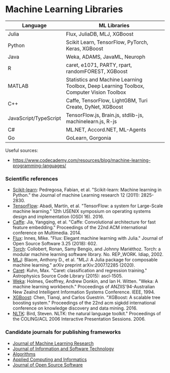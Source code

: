 # Machine Learning Libraries

| Language  | ML Libraries |
| ------------- | ------------- |
| Julia  | Flux, JuliaDB, MLJ, XGBoost  |
| Python    |    Scikit Learn, TensorFlow, PyTorch, Keras, XGBoost    |
| Java    |    Weka, ADAMS, JavaML, Neuroph    |
| R    |    caret, e1071, PARTY, rpart, randomFOREST, XGBoost    |
| MATLAB    |    Statistics and Machine Learning Toolbox, Deep Learning Toolbox, Computer Vision Toolbox    |
| C++    |    Caffe, TensorFlow, LightGBM, Turi Create, DyNet, XGBoost    |
| JavaScript/TypeScript    |    TensorFlow.js, Brain.js, stdlib-js, machinelearn.js, R-js    |
| C#    |    ML.NET, Accord.NET, ML-Agents    |
| Go    |    GoLearn, Gorgonia    |

Useful sources:
- https://www.codecademy.com/resources/blog/machine-learning-programming-languages/
		
### Scientific references

- [Scikit-learn](https://www.jmlr.org/papers/volume12/pedregosa11a/pedregosa11a.pdf):	Pedregosa, Fabian, et al. "Scikit-learn: Machine learning in Python." the Journal of machine Learning research 12 (2011): 2825-2830.
- [TensorFlow](https://www.usenix.org/system/files/conference/osdi16/osdi16-abadi.pdf):	Abadi, Martín, et al. "TensorFlow: a system for Large-Scale machine learning." 12th USENIX symposium on operating systems design and implementation (OSDI 16). 2016.
- [Caffe](https://arxiv.org/pdf/1408.5093):	Jia, Yangqing, et al. "Caffe: Convolutional architecture for fast feature embedding." Proceedings of the 22nd ACM international conference on Multimedia. 2014.
- [Flux](https://joss.theoj.org/papers/10.21105/joss.00602.pdf):	Innes, Mike. "Flux: Elegant machine learning with Julia." Journal of Open Source Software 3.25 (2018): 602.
- [Torch](https://infoscience.epfl.ch/record/82802/files/rr02-46.pdf):	Collobert, Ronan, Samy Bengio, and Johnny Mariéthoz. Torch: a modular machine learning software library. No. REP_WORK. Idiap, 2002.
- [MLJ](https://arxiv.org/pdf/2007.12285):	Blaom, Anthony D., et al. "MLJ: A Julia package for composable machine learning." arXiv preprint arXiv:2007.12285 (2020).
- [Caret](https://ui.adsabs.harvard.edu/abs/2015ascl.soft05003K/abstract):	Kuhn, Max. "Caret: classification and regression training." Astrophysics Source Code Library (2015): ascl-1505.
- [Weka](https://researchcommons.waikato.ac.nz/bitstream/handle/10289/1138/uow-cs-wp-1994-09.pdf?sequence=1):	Holmes, Geoffrey, Andrew Donkin, and Ian H. Witten. "Weka: A machine learning workbench." Proceedings of ANZIIS'94-Australian New Zealnd Intelligent Information Systems Conference. IEEE, 1994.
- [XGBoost](https://dl.acm.org/doi/pdf/10.1145/2939672.2939785):	Chen, Tianqi, and Carlos Guestrin. "XGBoost: A scalable tree boosting system." Proceedings of the 22nd acm sigkdd international conference on knowledge discovery and data mining. 2016.
- [NLTK](https://aclanthology.org/P06-4018.pdf):	Bird, Steven. NLTK: the natural language toolkit." Proceedings of the COLING/ACL 2006 Interactive Presentation Sessions. 2006.

### Candidate journals for publishing frameworks

- [Journal of Machine Learning Research](https://www.scimagojr.com/journalsearch.php?q=20969&tip=sid&clean=0)
- [Journal of Information and Software Technology](https://www.scimagojr.com/journalsearch.php?q=18732&tip=sid&clean=0)
- [Algorithms](https://www.scimagojr.com/journalsearch.php?q=21100199795&tip=sid&clean=0)
- [Applied Computing and Informatics](https://www.scimagojr.com/journalsearch.php?q=21100862637&tip=sid&clean=0)
- [Journal of Open Source Software](https://joss.theoj.org/)
